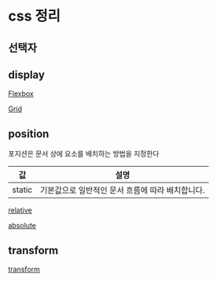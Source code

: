 # css 정리

## 선택자

## display

[Flexbox](https://github.com/chanwoo00106/css/blob/master/flexbox)

[Grid](https://github.com/chanwoo00106/css/blob/master/grid)

## position

포지션은 문서 상에 요소를 배치하는 방법을 지정한다

값|설명
--|--
static|기본값으로 일반적인 문서 흐름에 따라 배치합니다.

[relative](https://github.com/chanwoo00106/css/blob/master/relative)

[absolute](https://github.com/chanwoo00106/css/blob/master/absolute)

## transform

[transform](https://codepen.io/chanwoo00106/pen/gOmXLeL)
